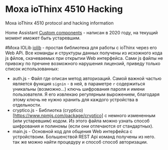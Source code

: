 # Moxa ioThinx 4510 Hacking
Moxa ioThinx 4510 protocol and hacking information

Home Assistant [Custom components](https://github.com/enigma-weekend-projects/Moxa-ioThinx-4510-Hacking/tree/main/Home%20Assistant/) - написан в 2020 году, на текущий момент иможет быть устаревшим.

#Moxa IOLib
[iolib]() - простая библиотека для работы с ioThinx через его Web APi. Все команды и структуры данных получены из исхожного кода js фйлов, скачеваемых при открытии Web интерфейса. Сами js файлы не привожу по пречине возможного нарушения лицензий, приведу только список использованных:
 * auth.js - Файл где описан метод авторизаций. Самой важной частью является функция `signin` - в ней, в параметре `r` содержиться уникальны (возможно...) ключь шифрования пароля и имени пользователя. Я его извлекаю регулярным вырожением, благодаря этому ключь не нужно хранить для каждого устройства в отдельности.
 * cryptico.js - Библиотка (cryptico)[https://www.npmjs.com/package/cryptico] с немного измененным (или устаревшим) кодом. Из этого файла можно узнать способ шифрования и полиномы (если они отлечаются от стандартных).
 * main.js - Основной код для общения Web интерфейса с устройствоим. Большенствой REST Api команд получены из него. так же можно найти процедуру и способ способ авторизации.